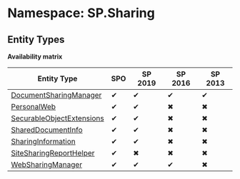 # Namespace: SP.Sharing

## Entity Types

**Availability matrix**

Entity Type | SPO | SP 2019 | SP 2016 | SP 2013
----------|-----|---------|---------|--------
[DocumentSharingManager](./EntityTypes/DocumentSharingManager.md) | ✔ | ✔ | ✔ | ✔
[PersonalWeb](./EntityTypes/PersonalWeb.md) | ✔ | ✔ | ✖ | ✖
[SecurableObjectExtensions](./EntityTypes/SecurableObjectExtensions.md) | ✔ | ✔ | ✖ | ✖
[SharedDocumentInfo](./EntityTypes/SharedDocumentInfo.md) | ✔ | ✔ | ✖ | ✖
[SharingInformation](./EntityTypes/SharingInformation.md) | ✔ | ✔ | ✖ | ✖
[SiteSharingReportHelper](./EntityTypes/SiteSharingReportHelper.md) | ✔ | ✖ | ✖ | ✖
[WebSharingManager](./EntityTypes/WebSharingManager.md) | ✔ | ✔ | ✔ | ✖
